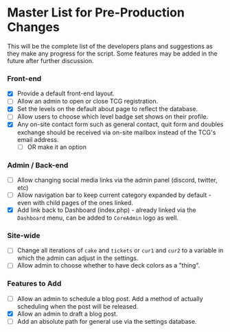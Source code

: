 # Master List for Pre-Production Changes
This will be the complete list of the developers plans and suggestions as they make any progress for the script. Some features may be added in the future after further discussion.

### Front-end
- [x] Provide a default front-end layout.
- [ ] Allow an admin to open or close TCG registration.
- [x] Set the levels on the default about page to reflect the database.
- [ ] Allow users to choose which level badge set shows on their profile.
- [x] Any on-site contact form such as general contact, quit form and doubles exchange should be received via on-site mailbox instead of the TCG's email address.
  - [ ] OR make it an option

### Admin / Back-end
- [ ] Allow changing social media links via the admin panel (discord, twitter, etc)
- [ ] Allow navigation bar to keep current category expanded by default - even with child pages of the ones linked.
- [x] Add link back to Dashboard (index.php) - already linked via the `Dashboard` menu, can be added to `CoreAdmin` logo as well.

### Site-wide
- [ ] Change all iterations of `cake` and `tickets` or `cur1` and `cur2` to a variable in which the admin can adjust in the settings.
- [ ] Allow admin to choose whether to have deck colors as a "thing".

### Features to Add
- [ ] Allow an admin to schedule a blog post. Add a method of actually scheduling when the post will be released.
- [x] Allow an admin to draft a blog post.
- [ ] Add an absolute path for general use via the settings database.

